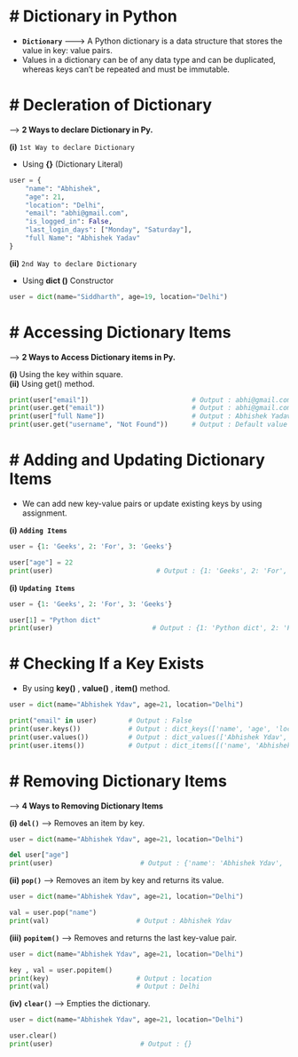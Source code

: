 # # Dictionary in Python

- **`Dictionary`** ---> A Python dictionary is a data structure that stores the value in key: value pairs.
- Values in a dictionary can be of any data type and can be duplicated, whereas keys can’t be repeated and must be immutable.

# # Decleration of Dictionary 

--> **2 Ways to declare Dictionary in Py.**

**(i)** `1st Way to declare Dictionary`

- Using **{}** (Dictionary Literal)

``` py
user = {
    "name": "Abhishek",
    "age": 21,
    "location": "Delhi",
    "email": "abhi@gmail.com",
    "is_logged_in": False,
    "last_login_days": ["Monday", "Saturday"],
    "full Name": "Abhishek Yadav"
}
```

**(ii)** `2nd Way to declare Dictionary`

- Using **dict ()** Constructor

```py
user = dict(name="Siddharth", age=19, location="Delhi")
```

# # Accessing Dictionary Items

--> **2 Ways to Access Dictionary items in Py.**

**(i)** Using the key within square.  
**(ii)** Using get() method.

``` py
print(user["email"])                          # Output : abhi@gmail.com
print(user.get("email"))                      # Output : abhi@gmail.com
print(user["full Name"])                      # Output : Abhishek Yadav
print(user.get("username", "Not Found"))      # Output : Default value if key is missing
```

# # Adding and Updating Dictionary Items

- We can add new key-value pairs or update existing keys by using assignment.

**(i)** **`Adding Items`**
``` py
user = {1: 'Geeks', 2: 'For', 3: 'Geeks'}

user["age"] = 22
print(user)                          # Output : {1: 'Geeks', 2: 'For', 3: 'Geeks', 'age': 22}
```

**(i)** **`Updating Items`**
```py
user = {1: 'Geeks', 2: 'For', 3: 'Geeks'}

user[1] = "Python dict"
print(user)                         # Output : {1: 'Python dict', 2: 'For', 3: 'Geeks'}
```

# # Checking If a Key Exists

- By using **key()** , **value()** , **item()** method.

```py
user = dict(name="Abhishek Ydav", age=21, location="Delhi")

print("email" in user)        # Output : False
print(user.keys())            # Output : dict_keys(['name', 'age', 'location'])
print(user.values())          # Output : dict_values(['Abhishek Ydav', 21, 'Delhi'])
print(user.items())           # Output : dict_items([('name', 'Abhishek Ydav'), ('age', 21), ('location', 'Delhi')])
```

# # Removing Dictionary Items

--> **4 Ways to Removing Dictionary Items**

**(i)** **`del()`** --> Removes an item by key.

```py
user = dict(name="Abhishek Ydav", age=21, location="Delhi")

del user["age"]
print(user)                      # Output : {'name': 'Abhishek Ydav', 'location': 'Delhi'}
```

**(ii)** **`pop()`** --> Removes an item by key and returns its value.

```py
user = dict(name="Abhishek Ydav", age=21, location="Delhi")

val = user.pop("name")
print(val)                      # Output : Abhishek Ydav
```

**(iii)** **`popitem()`** -->  Removes and returns the last key-value pair.

```py
user = dict(name="Abhishek Ydav", age=21, location="Delhi")

key , val = user.popitem()
print(key)                      # Output : location
print(val)                      # Output : Delhi
```

**(iv)** **`clear()`** -->  Empties the dictionary.

```py
user = dict(name="Abhishek Ydav", age=21, location="Delhi")

user.clear()
print(user)                      # Output : {}
```











